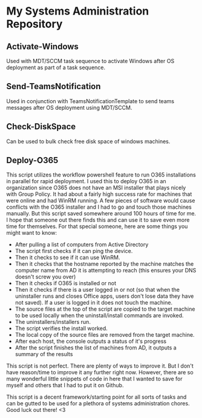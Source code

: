 # My Systems Administration Repository

## Activate-Windows
Used with MDT/SCCM task sequence to activate Windows after OS deployment as part of a task sequence.

## Send-TeamsNotification
Used in conjunction with TeamsNotificationTemplate to send teams messages after OS deployment using MDT/SCCM.

## Check-DiskSpace
Can be used to bulk check free disk space of windows machines.

## Deploy-O365
This script utilizes the workflow powershell feature to run O365 installations in parallel for rapid deployment. I used this to deploy O365 in an organization since O365 does not have an MSI installer that plays nicely with Group Policy. It had about a fairly high success rate for machines that were online and had WinRM running. A few pieces of software would cause conflicts with the O365 installer and I had to go and touch those machines manually. But this script saved somewhere around 100 hours of time for me. I hope that someone out there finds this and can use it to save even more time for themselves. For that special someone, here are some things you might want to know:

* After pulling a list of computers from Active Directory
* The script first checks if it can ping the device.
* Then it checks to see if it can use WinRM.
* Then it checks that the hostname reported by the machine matches the computer name from AD it is attempting to reach (this ensures your DNS doesn't screw you over)
* Then it checks if O365 is installed or not
* Then it checks if there is a user logged in or not (so that when the uninstaller runs and closes Office apps, users don't lose data they have not saved). If a user is logged in it does not touch the machine.
* The source files at the top of the script are copied to the target machine to be used locally when the uninstall/install commands are invoked.
* The uninstallers/installers run.
* The script verifies the install worked.
* The local copy of the source files are removed from the target machine.
* After each host, the console outputs a status of it's progress
* After the script finishes the list of machines from AD, it outputs a summary of the results

This script is not perfect. There are plenty of ways to improve it. But I don't have reason/time to improve it any further right now. However, there are so many wonderful little snippets of code in here that I wanted to save for myself and others that I had to put it on Github.

This script is a decent framework/starting point for all sorts of tasks and can be gutted to be used for a plethora of systems administration chores. Good luck out there! <3
